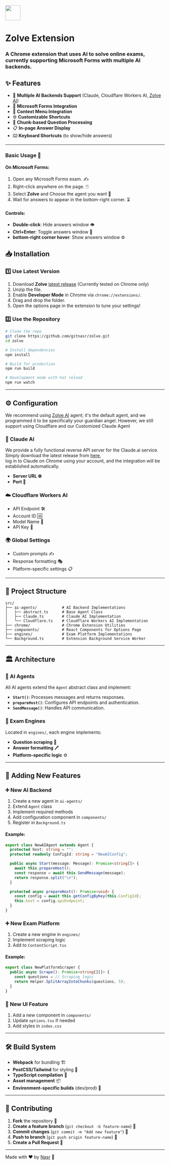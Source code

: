 <img src="https://github.com/user-attachments/assets/b69e5f17-1e50-41e5-8771-be6a84daa750" width="48" height="48"/>

# Zolve Extension 

### A Chrome extension that uses AI to solve online exams, currently supporting Microsoft Forms with multiple AI backends.


## ✨ Features
- 🤖 **Multiple AI Backends Support** (Claude, Cloudflare Workers AI, [Zolve AI](https://github.com/gitnasr/zolve-agent))
- 📝 **Microsoft Forms Integration**
- 🔄 **Context Menu Integration**
- ⚙️ **Customizable Shortcuts**
- 🎯 **Chunk-based Question Processing**
- 📋 **In-page Answer Display**
- ⌨️ **Keyboard Shortcuts** (to show/hide answers)

---

### Basic Usage 🎯
#### On Microsoft Forms:
1. Open any Microsoft Forms exam. ✍️
2. Right-click anywhere on the page. 🖱️
3. Select **Zolve** and Choose the agent you want 🤖
4. Wait for answers to appear in the bottom-right corner. ⏳

#### Controls:
- **Double-click**: Hide answers window 👁️
- **Ctrl+Enter**: Toggle answers window 🔄
- **bottom-right corner hover**: Show answers window ⚙️

## 📥 Installation

### 1️⃣ Use Latest Version
1. Download **Zolve** [latest release](https://github.com/gitnasr/zolve/releases) (Currently tested on Chrome only)
2. Unzip the file.
3. Enable **Developer Mode** in Chrome via `chrome://extensions/`.
4. Drag and drop the folder.
5. Open the options page in the extension to tune your settings!

### 2️⃣ Use the Repository
```bash
# Clone the repo
git clone https://github.com/gitnasr/zolve.git
cd zolve

# Install dependencies
npm install

# Build for production
npm run build

# Development mode with hot reload
npm run watch
```

---

## ⚙️ Configuration

We recommend using [Zolve AI](https://github.com/gitnasr/zolve-agent) agent; it's the default agent, and we programmed it to be specifically your guardian angel.
However, we still support using Cloudflare and our Customized Claude Agent 

### 🤖 **Claude AI**  
We provide a fully functional reverse API server for the Claude.ai service.  
Simply download the latest release from [here](https://github.com/gitnasr/claude-engine/releases),  
log in to Claude on Chrome using your account, and the integration will be established automatically.  

- **Server URL 🌐**  
- **Port 🔌**

### ☁️ **Cloudflare Workers AI**
- API Endpoint 🛠️
- Account ID 🆔
- Model Name 🤖
- API Key 🔑

### 🌍 **Global Settings**
- Custom prompts ✍️
- Response formatting 🎭
- Platform-specific settings 📋
---

## 📁 Project Structure

```
src/
├── ai-agents/           # AI Backend Implementations
│   ├── abstract.ts      # Base Agent Class
│   ├── Claude.ts        # Claude AI Implementation
│   └── Cloudflare.ts    # Cloudflare Workers AI Implementation
├── chrome/              # Chrome Extension Utilities
├── components/          # React Components for Options Page
├── engines/             # Exam Platform Implementations
└── Background.ts        # Extension Background Service Worker
```

---

## 🏛 Architecture

### 🔹 AI Agents
All AI agents extend the `Agent` abstract class and implement:
- **`Start()`**: Processes messages and returns responses.
- **`prepareHost()`**: Configures API endpoints and authentication.
- **`SendMessage()`**: Handles API communication.

### 🔹 Exam Engines
Located in `engines/`, each engine implements:
- **Question scraping** 📖
- **Answer formatting** 🖊️
- **Platform-specific logic** ⚙️

---

## 🚀 Adding New Features

### ➕ New AI Backend
1. Create a new agent in `ai-agents/`
2. Extend `Agent` class
3. Implement required methods
4. Add configuration component in `components/`
5. Register in `Background.ts`

#### Example:
```ts
export class NewAIAgent extends Agent {
  protected host: string = "";
  protected readonly ConfigId: string = "NewAIConfig";

  public async Start(message: Message): Promise<string[]> {
    await this.prepareHost();
    const response = await this.SendMessage(message);
    return response.split("\n");
  }

  protected async prepareHost(): Promise<void> {
    const config = await this.getConfigByKey(this.ConfigId);
    this.host = config.apiEndpoint;
  }
}
```

### ➕ New Exam Platform
1. Create a new engine in `engines/`
2. Implement scraping logic
3. Add to `ContentScript.tsx`

#### Example:
```ts
export class NewPlatformScraper {
  public async Scrape(): Promise<string[][]> {
    const questions = // Scraping logic
    return Helper.SplitArrayIntoChunks(questions, 5);
  }
}
```

### 🎨 New UI Feature
1. Add a new component in `components/`
2. Update `options.tsx` if needed
3. Add styles in `index.css`



---

## 🛠️ Build System
- **Webpack** for bundling 🏗️
- **PostCSS/Tailwind** for styling 🎨
- **TypeScript compilation** 📜
- **Asset management** 📦
- **Environment-specific builds** (dev/prod) 🚀

---

## 🤝 Contributing

1. **Fork** the repository 🍴
2. **Create a feature branch** (`git checkout -b feature-name`) 🌿
3. **Commit changes** (`git commit -m "Add new feature"`) 📌
4. **Push to branch** (`git push origin feature-name`) 🚀
5. **Create a Pull Request** 🔄

---

Made with ❤️ by [Nasr](https://github.com/gitnasr) 🚀
